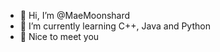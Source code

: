 - 👋 Hi, I’m @MaeMoonshard
- 🌱 I’m currently learning C++, Java and Python
- 💞️ Nice to meet you

<!---
MaeMoonshard/MaeMoonshard is a ✨ special ✨ repository because its `README.md` (this file) appears on your GitHub profile.
You can click the Preview link to take a look at your changes.
--->

